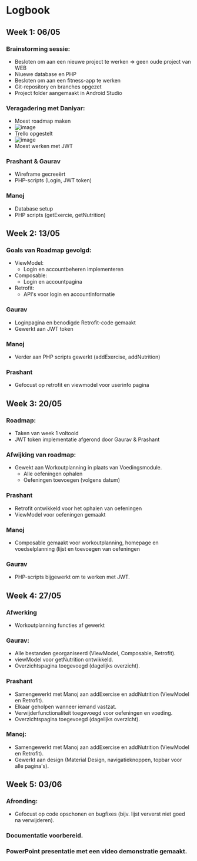 # Logbook
## Week 1: 06/05
### Brainstorming sessie:
- Besloten om aan een nieuwe project te werken => geen oude project van WEB
- Niuewe database en PHP
- Besloten om aan een fitness-app te werken
- Git-repository en branches opgezet
- Project folder aangemaakt in Android Studio
### Veragadering met Daniyar:
-  Moest roadmap maken
-    ![image](https://github.com/prashantMAX/Project-Advanced-Web-and-Mobile-/assets/113712069/bfc70403-abcb-4243-8984-34ec3fb4337b)
-  Trello opgestelt
-  ![image](https://github.com/prashantMAX/Project-Advanced-Web-and-Mobile-/assets/113712069/6bc5989c-e298-4569-b7bb-47a1a50e7109)
-  Moest werken met JWT
### Prashant & Gaurav
-  Wireframe gecreeërt
-  PHP-scripts (Login, JWT token)
### Manoj 
- Database setup
- PHP scripts (getExercie, getNutrition)

## Week 2: 13/05
### Goals van Roadmap gevolgd:
- ViewModel:
   * Login  en accountbeheren implementeren
- Composable:
   * Login en accountpagina
- Retrofit:
   *  API's voor login en accountInformatie
### Gaurav
-  Loginpagina en benodigde Retrofit-code gemaakt
-  Gewerkt aan JWT token
### Manoj 
- Verder aan PHP scripts gewerkt (addExercise, addNutrition)
### Prashant
- Gefocust op retrofit en viewmodel voor userinfo pagina

## Week 3: 20/05
### Roadmap:
- Taken van week 1 voltooid
- JWT token implementatie afgerond door Gaurav & Prashant
### Afwijking van roadmap:
- Gewekt aan Workoutplanning in plaats van Voedingsmodule.
  * Alle oefeningen ophalen
  * Oefeningen toevoegen (volgens datum)
### Prashant 
- Retrofit ontwikkeld voor het ophalen van oefeningen
- ViewModel voor oefeningen gemaakt
### Manoj
- Composable gemaakt voor workoutplanning, homepage en voedselplanning (lijst en toevoegen van oefeningen
### Gaurav
- PHP-scripts bijgewerkt om te werken met JWT.

## Week 4: 27/05
### Afwerking
- Workoutplanning functies af gewerkt
### Gaurav:
- Alle bestanden georganiseerd (ViewModel, Composable, Retrofit).
- viewModel voor getNutrition ontwikkeld.
- Overzichtspagina toegevoegd (dagelijks overzicht).

### Prashant
- Samengewerkt met Manoj aan addExercise en addNutrition (ViewModel en Retrofit).
- Elkaar geholpen wanneer iemand vastzat.
- Verwijderfunctionaliteit toegevoegd voor oefeningen en voeding.
- Overzichtspagina toegevoegd (dagelijks overzicht).

### Manoj:
- Samengewerkt met Manoj aan addExercise en addNutrition (ViewModel en Retrofit).
- Gewerkt aan design (Material Design, navigatieknoppen, topbar voor alle pagina's).
## Week 5: 03/06
### Afronding:
- Gefocust op code opschonen en bugfixes (bijv. lijst ververst niet goed na verwijderen).
### Documentatie voorbereid.
### PowerPoint presentatie met een video demonstratie gemaakt.
